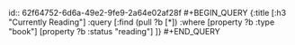 id:: 62f64752-6d6a-49e2-9fe9-2a64e02af28f
#+BEGIN_QUERY
{:title [:h3 "Currently Reading"]
 :query [:find (pull ?b [*])
         :where
        [property ?b :type "book"]
        [property ?b :status "reading"]
]}
#+END_QUERY
